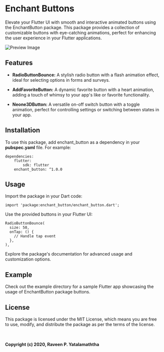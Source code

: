 # Enchant Buttons

Elevate your Flutter UI with smooth and interactive animated buttons using the EnchantButton
package. This package provides a collection of customizable buttons with eye-catching animations,
perfect for enhancing the user experience in your Flutter applications.

![Preview Image](https://firebasestorage.googleapis.com/v0/b/push-token-97cfc.appspot.com/o/EnchantPreview.gif?alt=media&token=73ab3c41-e952-4a12-8e5b-cdddab6a9005)

## Features

* **RadioButtonBounce:** A stylish radio button with a flash animation effect, ideal for selecting
  options in forms and surveys.

* **AddFavoriteButton:** A dynamic favorite button with a heart animation, adding a touch of whimsy
  to your app's like or favorite functionality.

* **Neone3DButton:** A versatile on-off switch button with a toggle animation, perfect for
  controlling settings or switching between states in your app.

## Installation

To use this package, add enchant_button as a dependency in your **pubspec.yaml** file. For example:

```
dependencies:
    flutter:
        sdk: flutter
    enchant_button: ^1.0.0
```

## Usage

Import the package in your Dart code:

```
import 'package:enchant_button/enchant_button.dart';
```

Use the provided buttons in your Flutter UI:

```
RadioButtonBounce(
  size: 50,
  onTap: () {
    // Handle tap event
  },
),
```

Explore the package's documentation for advanced usage and customization options.

## Example

Check out the example directory for a sample Flutter app showcasing the usage of EnchantButton
package buttons.

## License

This package is licensed under the MIT License, which means you are free to use, modify, and
distribute the package as per the terms of the license.

\
\
**Copyright (c) 2020, Raveen P. Yatalamaththa**
